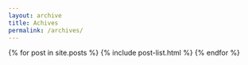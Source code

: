 ```yaml
---
layout: archive
title: Achives
permalink: /archives/
---
```


<div class="tiles">
{% for post in site.posts %}
  {% include post-list.html %}
  <!-- {--% include post-grid.html %--} -->
{% endfor %}
</div><!-- /.tiles -->
